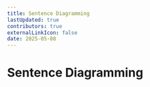 ```yaml
---
title: Sentence Diagramming
lastUpdated: true
contributors: true
externalLinkIcon: false
date: 2025-05-08
---
```

# Sentence Diagramming